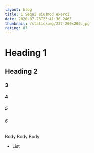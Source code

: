 ```yaml
---
layout: blog
title: 1 Sequi eiusmod exerci
date: 2020-07-23T23:41:36.246Z
thumbnail: /static/img/237-200x200.jpg
rating: 87
---
```


# Heading 1

## Heading 2

### 3

#### 4

##### 5

###### 6

Body Body Body

- List
